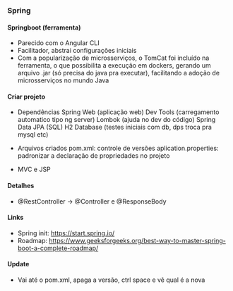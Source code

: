 ### Spring

#### Springboot (ferramenta)
- Parecido com o Angular CLI
- Facilitador, abstrai configurações iniciais
- Com a popularização de microsserviços, o TomCat foi incluído na ferramenta, o que possibilita a execução em dockers, gerando um arquivo .jar (só precisa do java pra executar), facilitando a adoção de microsserviços no mundo Java
#### Criar projeto
- Dependências
  Spring Web (aplicação web)
  Dev Tools (carregamento automatico tipo ng server)
  Lombok (ajuda no dev do código)
  Spring Data JPA (SQL)
  H2 Database (testes iniciais com db, dps troca pra mysql etc)

- Arquivos criados
    pom.xml: controle de versões
    aplication.properties: padronizar a declaração de propriedades no projeto
- MVC e JSP

#### Detalhes
- @RestController -> @Controller e @ResponseBody
#### Links
- Spring init: https://start.spring.io/
- Roadmap: https://www.geeksforgeeks.org/best-way-to-master-spring-boot-a-complete-roadmap/
  
#### Update
- Vai até o pom.xml, apaga a versão, ctrl space e vê qual é a nova